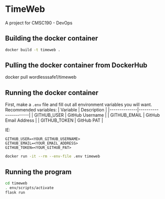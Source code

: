 # TimeWeb
A project for CMSC190 - DevOps

## Building the docker container
```sh
docker build -t timeweb .
```

## Pulling the docker container from DockerHub
docker pull wordlesssafe1/timeweb


## Running the docker container
First, make a `.env` file and fill out all environment variables you will want.  
Recommended variables:
| Variable     | Description          |
|--------------|----------------------|
| GITHUB_USER  | GitHub Username      |
| GITHUB_EMAIL | GitHub Email Address |
| GITHUB_TOKEN | GitHub PAT           |

IE:
```
GITHUB_USER=<YOUR_GITHUB_USERNAME>
GITHUB_EMAIL=<YOUR_EMAIL_ADDRESS>
GITHUB_TOKEN=<YOUR_GITHUB_PAT>
```

```sh
docker run -it --rm --env-file .env timeweb
```

## Running the program
```sh
cd timeweb
. env/scripts/activate
flask run
```
